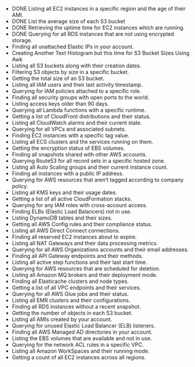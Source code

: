 - DONE Listing all EC2 instances in a specific region and the age of their AMI.
- DONE List the average size of each S3 bucket
- DONE Retrieving the uptime time for EC2 instances which are running.
- DONE Querying for all RDS instances that are not using encrypted storage.
- Finding all unattached Elastic IPs in your account.
- Creating Another Text Histogram but this time for S3 Bucket Sizes Using Awk
- Listing all S3 buckets along with their creation dates.
- Filtering S3 objects by size in a specific bucket.
- Getting the total size of an S3 bucket.
- Listing all IAM users and their last activity timestamp.
- Querying for IAM policies attached to a specific role.
- Finding all security groups with open ports to the world.
- Listing access keys older than 90 days.
- Querying all Lambda functions with a specific runtime.
- Getting a list of CloudFront distributions and their status.
- Listing all CloudWatch alarms and their current state.
- Querying for all VPCs and associated subnets.
- Finding EC2 instances with a specific tag value.
- Listing all ECS clusters and the services running on them.
- Getting the encryption status of EBS volumes.
- Finding all snapshots shared with other AWS accounts.
- Querying Route53 for all record sets in a specific hosted zone.
- Listing all Auto Scaling groups and their current instance count.
- Finding all instances with a public IP address.
- Querying for AWS resources that aren’t tagged according to company policy.
- Listing all KMS keys and their usage dates.
- Getting a list of all active CloudFormation stacks.
- Querying for any IAM roles with cross-account access.
- Finding ELBs (Elastic Load Balancers) not in use.
- Listing DynamoDB tables and their sizes.
- Getting all AWS Config rules and their compliance status.
- Listing all AWS Direct Connect connections.
- Finding all reserved EC2 instances about to expire.
- Listing all NAT Gateways and their data processing metrics.
- Querying for all AWS Organizations accounts and their email addresses.
- Finding all API Gateway endpoints and their methods.
- Listing all active step functions and their last start time.
- Querying for AWS resources that are scheduled for deletion.
- Listing all Amazon MQ brokers and their deployment mode.
- Finding all Elasticache clusters and node types.
- Getting a list of all VPC endpoints and their services.
- Querying for all AWS Glue jobs and their status.
- Listing all EMR clusters and their configurations.
- Finding all RDS instances without a recent snapshot.
- Getting the number of objects in each S3 bucket.
- Listing all AMIs created by your account.
- Querying for unused Elastic Load Balancer (ELB) listeners.
- Finding all AWS Managed AD directories in your account.
- Listing the EBS volumes that are available and not in use.
- Querying for the network ACL rules in a specific VPC.
- Listing all Amazon WorkSpaces and their running mode.
- Getting a count of all EC2 instances across all regions.